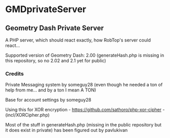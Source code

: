 # GMDprivateServer
## Geometry Dash Private Server
A PHP server, which should react exactly, how RobTop's server could react...

Supported version of Geometry Dash: 2.00 (generateHash.php is missing in this repository, so no 2.02 and 2.1 yet for public)

### Credits
Private Messaging system by someguy28 (even though he needed a ton of help from me... and by a ton I mean A TON)

Base for account settings by someguy28

Using this for XOR encryption - https://github.com/sathoro/php-xor-cipher - (incl/XORCipher.php)

Most of the stuff in generateHash.php (missing in the public repository but it does exist in private) has been figured out by pavlukivan